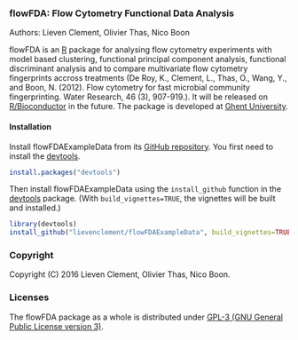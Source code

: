 ### flowFDA: Flow Cytometry Functional Data Analysis 
Authors: Lieven Clement, Olivier Thas, Nico Boon

flowFDA is an [R](http://www.r-project.org) package for analysing flow cytometry
experiments with model based clustering, functional principal component
analysis, functional discriminant analysis and to compare multivariate flow
cytometry fingerprints accross treatments (De Roy, K., Clement, L., Thas, O., Wang, Y., and Boon, N. (2012). Flow cytometry for fast microbial community fingerprinting. Water Research, 46 (3), 907-919.). It will be released on [R/Bioconductor](https://www.bioconductor.org/) in the future. The package is developed at [Ghent University](http://www.ugent.be).


#### Installation

Install flowFDAExampleData from its
[GitHub repository](https://github.com/lievenclement/flowFDAExampleData). You first need to
install the [devtools](https://cran.r-project.org/package=devtools).

```r
install.packages("devtools")
```

Then install flowFDAExampleData using the `install_github` function in the
[devtools](https://cran.r-project.org/package=devtools) package. (With
`build_vignettes=TRUE`, the vignettes will be built and installed.)

```r
library(devtools)
install_github("lievenclement/flowFDAExampleData", build_vignettes=TRUE)
```

### Copyright
Copyright (C) 2016 Lieven Clement, Olivier Thas, Nico Boon.

### Licenses
The flowFDA package as a whole is distributed under
[GPL-3 (GNU General Public License version 3)](http://www.gnu.org/licenses/gpl-3.0.en.html).

